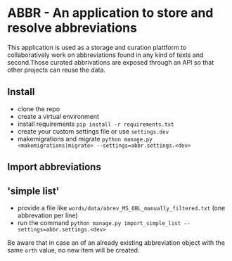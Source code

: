 # ABBR - An application to store and resolve abbreviations

This application is used as a storage and curation plattform to collaboratively work on abbreviations found in any kind of texts and second.Those curated abbrivations are exposed through an API so that other projects can reuse the data.

## Install

* clone the repo
* create a virtual environment
* install requirements `pip install -r requirements.txt`
* create your custom settings file or use `settings.dev`
* makemigrations and migrate `python manage.py <makemigrations|migrate> --settings=abbr.settings.<dev>`

## Import abbreviations

## 'simple list'

* provide a file like `words/data/abrev_MS_OBL_manually_filtered.txt` (one abbrevation per line)
* run the command `python manage.py import_simple_list --settings=abbr.settings.<dev>`

Be aware that in case an of an already existing abbreviation object with the same `orth` value, no new item will be created.
